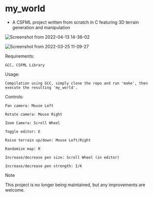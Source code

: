 # my_world
- A CSFML project written from scratch in C featuring 3D terrain generation and manipulation

![Screenshot from 2022-04-13 14-36-02](https://user-images.githubusercontent.com/48384807/163384425-682ad2ea-7659-4664-a484-cd8a3de00e46.png)

![Screenshot from 2022-03-25 11-09-27](https://user-images.githubusercontent.com/48384807/163384439-fcc1ead8-53d7-4847-b7bf-e07745edf35a.png)

Requirements:

	GCC, CSFML Library

Usage:

    Compilation using GCC, simply clone the repo and run 'make', then execute the resulting 'my_world'.

Controls:

    Pan camera: Mouse Left

    Rotate camera: Mouse Right

    Zoom Camera: Scroll Wheel

    Toggle editor: E

    Raise terrain up/down: Mouse Left/Right

    Randomize map: R
    
    Increase/decrease pen size: Scroll Wheel (in editor)
    
    Increase/decrease pen strength: I/K


> [!NOTE]
> This project is no longer being maintained, but any improvements are welcome.
